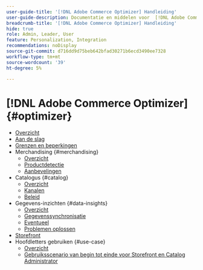 ```yaml
---
user-guide-title: '[!DNL Adobe Commerce Optimizer] Handleiding'
user-guide-description: Documentatie en middelen voor  [!DNL Adobe Commerce Optimizer].
breadcrumb-title: '[!DNL Adobe Commerce Optimizer] Handleiding'
hide: true
role: Admin, Leader, User
feature: Personalization, Integration
recommendations: noDisplay
source-git-commit: d716dd9d75beb642bfad30271b6ecd3490ee7328
workflow-type: tm+mt
source-wordcount: '39'
ht-degree: 5%

---
```


# [!DNL Adobe Commerce Optimizer] {#optimizer}

- [Overzicht](overview.md)
- [Aan de slag](get-started.md)
- [Grenzen en beperkingen](boundaries-limits.md)
- Merchandising {#merchandising}
   - [Overzicht](./merchandising/overview.md)
   - [Productdetectie](./merchandising/product-discovery.md)
   - [Aanbevelingen](./merchandising/recommendations.md)
- Catalogus {#catalog}
   - [Overzicht](./catalog/overview.md)
   - [Kanalen](./catalog/channels.md)
   - [Beleid](./catalog/policies.md)
- Gegevens-inzichten {#data-insights}
   - [Overzicht](./data-insights/overview.md)
   - [Gegevenssynchronisatie](./data-insights/data-sync.md)
   - [Eventueel](./data-insights/eventing.md)
   - [Problemen oplossen](./data-insights/troubleshooting.md)
- [Storefront](storefront.md)
- Hoofdletters gebruiken {#use-case}
   - [Overzicht](./use-case/overview.md)
   - [Gebruiksscenario van begin tot einde voor Storefront en Catalog Administrator](./use-case/admin-use-case.md)


